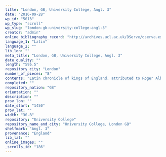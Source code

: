 ```yaml
---
title: "London, GB, University College, Angl. 3"
date: "2016-09-28"
wp_id: "5013"
wp_type: "scroll"
wp_slug: "london-gb-university-college-angl-3"
creator: "admin"
online_bibliography_record: "http://archives.ucl.ac.uk/DServe/dserve.exe?dsqServer=localhost&dsqIni=Dserve.ini&dsqApp=Archive&dsqCmd=Show.tcl&dsqDb=Catalog&dsqPos=1&dsqSearch=(((text)=%27Angl.%27)AND((text)=%273%27))"
language_1: "Latin"
language_2: ""
lib_lon: ""
meta_title: "London, GB, University College, Angl. 3"
date_quality: ""
length: "595.5"
repository_city: "London"
number_of_pieces: "8"
contents: "Latin chronicle of kings of England, attributed to Roger Alban (or of St. Albans). Text is Lyell E."
completed: ""
repository_nation: "GB"
orientation: ""
description: ""
prov_lon: ""
date_start: "1450"
prov_lat: ""
width: "30.8"
repository: "University College"
repository_name_and_city: "University College, London GB"
shelfmark: "Angl. 3"
provenance: "England"
lib_lat: ""
online_images: ""
_scrolls_id: "186"
---
```



